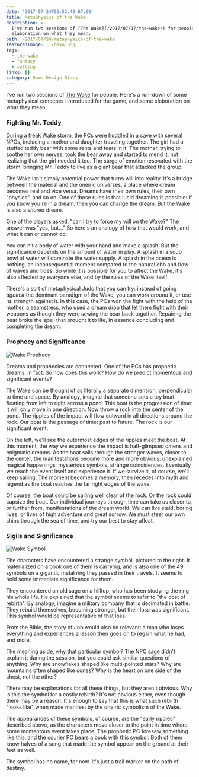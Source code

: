 ```yaml
---
date: '2017-07-24T05:53:40-07:00'
title: Metaphysics of the Wake
description: >-
  I've run two sessions of [The Wake](/2017/07/17/the-wake/) for people. Here's a run-down of some metaphysical concepts I introduced for the game, and some
  elaboration on what they mean. 
path: /2017/07/24/metaphysics-of-the-wake
featuredImage: ../hexo.png
tags:
  - the wake
  - fantasy
  - setting
links: []
category: Game Design Diary
---
```


I've run two sessions of [The Wake](/2017/07/17/the-wake/) for people.
Here's a run-down of some metaphysical concepts I introduced for the game,
and some elaboration on what they mean.

<!-- more -->

### Fighting Mr. Teddy

During a freak Wake storm, the PCs were huddled in a cave with
several NPCs, including a mother and daughter traveling together.
The girl had a stuffed teddy bear with some rents and tears in it.
The mother, trying to soothe her own nerves, took the bear away
and started to mend it, not realizing that the girl needed it too.
The surge of emotion resonated with the storm, bringing Mr. Teddy
to live as a giant bear that attacked the group.

The Wake isn't simply potential power that turns will into reality.
It's a bridge between the material and the oneiric universes,
a place where dream becomes real and vice versa.
Dreams have their own rules, their own "physics", and so on.
One of those rules is that lucid dreaming is possible:
if you know you're in a dream, then you can change the dream.
But the Wake is also a _shared_ dream.

One of the players asked, "can I try to force my will on the Wake?"
The answer was "yes, but..." So here's an analogy of how that would
work, and what it can or cannot do.

You can hit a body of water with your hand and make a splash.
But the significance depends on the amount of water in play.
A splash in a soup bowl of water will dominate the water supply.
A splash in the ocean is nothing, an inconsequential moment
compared to the natural ebb and flow of waves and tides.
So while it is possible for you to affect the Wake, it's also
affected by everyone else, and by the rules of the Wake itself.

There's a sort of metaphysical Judo that you can try:
instead of going _against_ the dominant paradigm of the Wake,
you can work _around_ it, or use its strength against it.
In this case, the PCs won the fight with the help of the mother,
a seamstress, who used a dream drop that let them
fight with their weapons as though they were sewing the bear back together.
Repairing the bear broke the spell that brought it to life,
in essence concluding and completing the dream.

### Prophecy and Significance

![Wake Prophecy](/assets/rpg/wake-prophecy.svg)

Dreams and prophecies are connected.
One of the PCs has prophetic dreams, in fact.
So how does this work?
How do we predict momentous and significant events?

The Wake can be thought of as literally a separate dimension, perpendicular to time and space.
By analogy, imagine that someone sets a toy boat floating from left to right across a pond.
This boat is the progression of time: it will only move in one direction.
Now throw a rock into the center of the pond.
The ripples of the impact will flow outward in all directions around the rock.
Our boat is the passage of time: past to future.
The rock is our significant event.

On the left, we'll see the outermost edges of the ripples meet the boat.
At this moment, the way we experience the impact is half-glimpsed omens and enigmatic dreams.
As the boat sails through the stronger waves, closer to the center,
the manifestations become more and more obvious:
unexplained magical happenings, mysterious symbols, strange coincidences.
Eventually we reach the event itself and experience it.
If we survive it, of course, we'll keep sailing.
The moment becomes a memory, then recedes into myth and legend
as the boat reaches the far right edges of the wave.

Of course, the boat could be sailing well clear of the rock.
Or the rock could capsize the boat.
Our individual journeys through time can take us closer to, or further from,
manifestations of the dream world.
We can live staid, boring lives, or lives of high adventure and great sorrow.
We must steer our own ships through the sea of time, and try our best to stay afloat.

### Sigils and Significance

![Wake Symbol](/assets/rpg/wake-symbol.jpg)

The characters have encountered a strange symbol,
pictured to the right.
It materialized on a book one of them is carrying,
and is also one of the 49 symbols on a gigantic metal ring
they passed in their travels.
It seems to hold some immediate significance for them.

They encountered an old sage on a hilltop,
who has been studying the ring his whole life.
He explained that the symbol seems to refer to
"the cost of rebirth".
By analogy, imagine a military company that is decimated
in battle.
They rebuild themselves, becoming stronger,
but their loss was significant.
This symbol would be representative of that loss.

From the Bible, the story of Job would also be relevant:
a man who loses everything and experiences a lesson
then goes on to regain what he had, and more.

The meaning aside, why that particular symbol?
The NPC sage didn't explain it during the session,
but you could ask similar questions of anything.
Why are snowflakes shaped like multi-pointed stars?
Why are mountains often shaped like cones?
Why is the heart on one side of the chest, not the other?

There may be explanations for all these things,
but they aren't obvious.
Why is this the symbol for a costly rebirth?
It's not obvious either, even though there may be a reason.
It's enough to say that this is what such rebirth "looks like"
when made manifest by the oneiric symbolism of the Wake.

The appearances of these symbols, of course,
are the "early ripples" described above,
as the characters move closer to the point in time
where some momentous event takes place.
The prophetic PC foresaw something like this,
and the courier PC bears a book with this symbol.
Both of them know halves of a song that made
the symbol appear on the ground at their feet as well.

The symbol has no name, for now.
It's just a trail marker on the path of destiny.